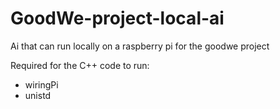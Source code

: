 # GoodWe-project-local-ai
Ai that can run locally on a raspberry pi for the goodwe project

Required for the C++ code to run:
- wiringPi
- unistd
